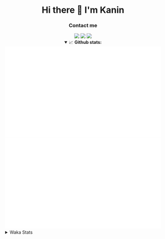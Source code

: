 <div align="center">
 <h1>Hi there 👋 I'm Kanin</h1>
 <h3>Contact me</h3>
 <a href="mailto:im@kanin.dev"><img src="https://img.shields.io/badge/gmail-%23D14836.svg?&style=for-the-badge&logo=gmail&logoColor=white"/></a>
 <a href="https://twitter.com/KaninTwt"><img src="https://img.shields.io/badge/twitter-%231DA1F2.svg?&style=for-the-badge&logo=twitter&logoColor=white"/></a>
 <a href="https://www.linkedin.com/in/KaninDev"><img src="https://img.shields.io/badge/linkedin-%230077B5.svg?&style=for-the-badge&logo=linkedin&logoColor=white"/></a>
<details open>
  <summary>📈 <b>Github stats:</b></summary>
  <img src="https://github.com/Kanin/Kanin/blob/master/scripts/GitHubStats/generated/overview.svg"/>
  <img src="https://github.com/Kanin/Kanin/blob/master/scripts/GitHubStats/generated/languages.svg"/>
</details>
</div>

<details>
 <summary>Waka Stats</summary>

<!--START_SECTION:waka-->
![Code Time](http://img.shields.io/badge/Code%20Time-2%2C150%20hrs%2029%20mins-blue)

![Profile Views](http://img.shields.io/badge/Profile%20Views-0-blue)

![Lines of code](https://img.shields.io/badge/From%20Hello%20World%20I%27ve%20Written-546.0%20thousand%20lines%20of%20code-blue)

**🐱 My GitHub Data** 

> 📦 103.9 kB Used in GitHub's Storage 
 > 
> 🏆 579 Contributions in the Year 2023
 > 
> 🚫 Not Opted to Hire
 > 
> 📜 23 Public Repositories 
 > 
> 🔑 11 Private Repositories 
 > 
**I'm an Early 🐤** 

```text
🌞 Morning                2239 commits        ██████░░░░░░░░░░░░░░░░░░░   25.90 % 
🌆 Daytime                2712 commits        ████████░░░░░░░░░░░░░░░░░   31.37 % 
🌃 Evening                2513 commits        ███████░░░░░░░░░░░░░░░░░░   29.07 % 
🌙 Night                  1181 commits        ███░░░░░░░░░░░░░░░░░░░░░░   13.66 % 
```
📅 **I'm Most Productive on Monday** 

```text
Monday                   1659 commits        █████░░░░░░░░░░░░░░░░░░░░   19.19 % 
Tuesday                  1200 commits        ███░░░░░░░░░░░░░░░░░░░░░░   13.88 % 
Wednesday                840 commits         ██░░░░░░░░░░░░░░░░░░░░░░░   09.72 % 
Thursday                 1327 commits        ████░░░░░░░░░░░░░░░░░░░░░   15.35 % 
Friday                   1462 commits        ████░░░░░░░░░░░░░░░░░░░░░   16.91 % 
Saturday                 823 commits         ██░░░░░░░░░░░░░░░░░░░░░░░   09.52 % 
Sunday                   1334 commits        ████░░░░░░░░░░░░░░░░░░░░░   15.43 % 
```


📊 **This Week I Spent My Time On** 

```text
🕑︎ Time Zone: America/New_York

💬 Programming Languages: 
Python                   4 hrs 32 mins       █████████████████████░░░░   84.30 % 
SQL                      23 mins             ██░░░░░░░░░░░░░░░░░░░░░░░   07.39 % 
virtualenv               19 mins             █░░░░░░░░░░░░░░░░░░░░░░░░   05.88 % 
Bash                     3 mins              ░░░░░░░░░░░░░░░░░░░░░░░░░   01.21 % 
Log File                 1 min               ░░░░░░░░░░░░░░░░░░░░░░░░░   00.44 % 

🔥 Editors: 
PyCharm                  5 hrs 23 mins       █████████████████████████   100.00 % 

🐱‍💻 Projects: 
Community-Bot            4 hrs 3 mins        ███████████████████░░░░░░   75.25 % 
P4P                      1 hr 3 mins         █████░░░░░░░░░░░░░░░░░░░░   19.61 % 
Unknown Project          9 mins              █░░░░░░░░░░░░░░░░░░░░░░░░   02.90 % 
VoiceSphere              7 mins              █░░░░░░░░░░░░░░░░░░░░░░░░   02.23 % 

💻 Operating System: 
Windows                  5 hrs 23 mins       █████████████████████████   100.00 % 
```

**I Mostly Code in Python** 

```text
Python                   28 repos            █████████████████░░░░░░░░   66.67 % 
Java                     5 repos             ███░░░░░░░░░░░░░░░░░░░░░░   11.90 % 
JavaScript               3 repos             ██░░░░░░░░░░░░░░░░░░░░░░░   07.14 % 
Kotlin                   2 repos             █░░░░░░░░░░░░░░░░░░░░░░░░   04.76 % 
HTML                     1 repo              █░░░░░░░░░░░░░░░░░░░░░░░░   02.38 % 
```



**Timeline**

![Lines of Code chart](https://raw.githubusercontent.com/Kanin/Kanin/master/assets/bar_graph.png)


 Last Updated on 15/11/2023 16:37:04 UTC
<!--END_SECTION:waka-->
</details>
